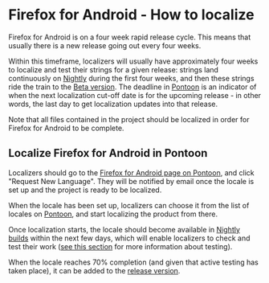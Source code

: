 # Firefox for Android - How to localize

Firefox for Android is on a four week rapid release cycle. This means that usually there is a new release going out every four weeks.

Within this timeframe, localizers will usually have approximately four weeks to localize and test their strings for a given release: strings land continuously on [Nightly](https://play.google.com/store/apps/details?id=org.mozilla.fenix) during the first four weeks, and then these strings ride the train to the [Beta version](https://play.google.com/store/apps/details?id=org.mozilla.firefox_beta). The deadline in [Pontoon](https://pontoon.mozilla.org/projects/firefox-for-android/) is an indicator of when the next localization cut-off date is for the upcoming release - in other words, the last day to get localization updates into that release.

Note that all files contained in the project should be localized in order for Firefox for Android to be complete.

## Localize Firefox for Android in Pontoon

Localizers should go to the [Firefox for Android page on Pontoon](https://pontoon.mozilla.org/projects/firefox-for-android/), and click "Request New Language". They will be notified by email once the locale is set up and the project is ready to be localized.

When the locale has been set up, localizers can choose it from the list of locales on [Pontoon](https://pontoon.mozilla.org/projects/firefox-for-android/), and start localizing the product from there.

Once localization starts, the locale should become available in [Nightly builds](https://play.google.com/store/apps/details?id=org.mozilla.fenix) within the next few days, which will enable localizers to check and test their work ([see this section](testing.md) for more information about testing).

When the locale reaches 70% completion (and given that active testing has taken place), it can be added to the [release version](https://play.google.com/store/apps/details?id=org.mozilla.firefox).
